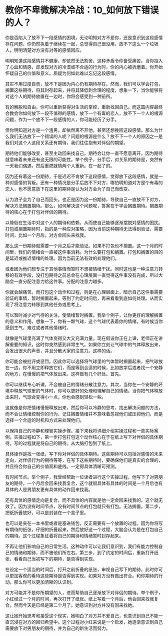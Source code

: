 # 教你不卑微解决冷战：10_如何放下错误的人？

你是否陷入了放不下一段感情的困境，无论明知对方不爱你，还是意识到这段感情存在问题，你仍然执着于继续在一起，总觉得自己很没用，放不下这么一个垃圾人，明明清楚对方没有对等的感情回应。

明明知道这段感情并不健康，却依然无法割舍，这种矛盾令你备受痛苦。当你投入了心血和情感，却发现对方的冷漠或不合适的行为时，你的内心被折磨着。你开始怀疑自己的价值和意义。质疑为何如此难以忘记这段感情。

其实不用过度自责，放不下是因为内心仍有期待存在。然而，我们可以学会打包，搁置这些期待，将其封存起来，并将其降低到合理的程度，想象一下，当你能够将对这个人的期待放置在一边时，你将会感受到一种前所。

有的解脱和自由，你可以重新获得对生活的掌控，重新找回自己。而这篇内容最终会教会你如何放下一段不值得的感情，放下一个有毒的恋人，放不下一个人的根源问题，作为一个放不下一段感情的人，你可能经历了分手。

但你明知道对方是一个渣男，却依然离不开他，甚至还想挽回这段感情。那么为什么我们无法放下一个错误的人呢？问题的根源是什么？放不下一个人的原因之一是我们对这个人这段关系还有期待，我们往往抱有对伴侣的期望。

期待他们能够改变，甚至主动回来找自己。期待会让你一直不愿意离开。因为期待就意味着未来还有这无限的可能性。举个例子，分手后，对关系的期待是，突然有一天我们偶遇，然后重燃就情两个人重新。在一起了的。

因为还有着这一份期待，于是迟迟不肯放下这段感情，觉得放下这段感情，就是一种对感情的背叛。还有一种情况是分手后放不下对方，哪怕明知道对方是个有毒的恋人，也不愿意放下在这里的期待是认为对方会为了自己而改变。

认为浪子会为了自己而回头。也正是因为这一份期待，导致自己一直放不下对方，解决方法搁置期待。那么，如何解决这个问题呢，答案在于学会搁置期待。搁置期待的核心在于打包对伴侣的期待。

以降低在生活中对这个人的期待和依赖，从而使自己能够逐渐摆脱对感情的困扰。打包或搁置期待时，指的是一种应对策略，因为当前这种期待无法得到验证，需要时间，比如一个月后。对方会回头来找我。

那么这一份期待就需要一个月之后才能验证。如果不打包也不搁置。这一个月的时间里，我们的情绪会一直被这件事消耗。为什么要打包和搁置。打包和搁置的目的是延迟或推迟情绪的处理。因为当前无法有效的处理他们。

或者因为他们想专注于其他事情而暂时不想被情绪干扰。同时这也是一种注意力转移的有效手段，没打包期待之前总会在心理层面一直觉得这件事没有完成，所以大脑会一直分配注意力给这件事。分配的注意力越多。

你就会越痛苦。而打包这个动作和过程，则是在心理层面上，暗示自己这件事需要验证的事情，暂时搁置起来。等到了约定时间后，再来看看到底如何处理。从而实现了将注意力转移到其他任务或思考上。

可以暂时减少对气待的关注，使情绪暂时搁置。我举个例子，让你更好的理解搁置的意义和作用。想象一下，你有一颗气球，这个气球代表着你的情绪。有时候当你感到生气，难过或者其他情绪时。

就像是气球里充满了气体变得又大又充满力量。现在假设你正在上课，老师正在讲解重要的知识，这时你突然感到非常生气。如果你立刻让气球中的气体释放出来，会发出很大的声音，并且分散大家的注意力。这样的话。

你可能会被批评或惩罚。因此你可以选择将气球里的气体暂时搁置起来，把气球放在一边，你不用立即释放它们，而是等到合适的时候，比如放学后或者找一个安静的地方，在慢慢的把气体放出来。这样做有几个好处。首先。

你可以继续专心听课，不会被自己的情绪分散注意力。其次，当你在一个安静的环境中释放气球里的气体时，你可以更好的处理和理解自己的情绪。当你把气体释放出来时，气球会变得小一点，你也会感到轻松一些。

这就像是你把情绪慢慢释放出来，然后你可以冷静的思考，找出解决问题的方法，而不会让情绪控制你的行为，记住搁置情绪并不意味着忽视他们或压抑他们，而是选择一个合适的时机和方式来处理他们。

以保持自己的冷静和理智实操步骤。接下来我将详细介绍实操过程和一些实际案例。实操过程如下，第一步打包打包这个动作核心在于在纸上写下对伴侣的具体期待。写的过程就是将自己的期待。从大脑打包到了纸上。

具体操作是找一张纸，写下你对伴侣的具体期待。这些期待可以包括对感情的未来走向，对伴侣行为的期待等等，在写下这些期待时，要确保他们是真实的合理的，并且符合你自己的价值观和底线。一定得具体清晰可预测。

有时间节点。举个例子，我曾经帮助一位读者进行这个实操过程，他写下了对男朋友的期待，一个月后会回来找我复合，这个就很具体有具体的时间是一个月后也有具体的人是男朋友更有具体的动作回来找我。

还有具体的感情走向是复合，而不具体的内容就是他一定会回来找我的。这个就无效了。因为没有时间节点，没有时间节点的打包就只有打包。无法搁置。第二步，把纸折叠放好，可以是封装在一个盒子里。

也可以是夹在一本书里或者是塞进钱包，反正需要有一个放置的过程。因为你将写有期待的纸张，仔细的折叠起来，然后放好这一个过程，大脑会认为是在打包自己的期待。这个过程象征着将自己的期待和情绪暂时封存起来。

不再让他们影响自己的日常生活。这种动作可以让我们意识到，我们有能力控制自己的情绪和期待，而不被他们所左右。第三步，到了约定的时间后，重新打开纸张，看看自己当初写下的期待，是否得到实现。

在设定一个适当的时间后，打开之前折叠的纸张，审视自己写下的期待。此时你可以更加客观的看待这些期待是否得到实现。如果对方没有做出符合。和你期待的行动。那么你可以更加清晰的认识到。

对方可能并不是你所期望的人，进而帮助自己逐渐放下对伴侣的期待。举个例子，小红经过一个月的时间，再次打开了纸张。纸上写着一个月后，他会回来找我复合。然而今天是已经是第二个月了。她意识到对方并没有回来找她。

这让她开始思考和接受这个现实，她明白了对方并不爱自己，也意识到自己不能一直沉浸在对方的回归希望中。这个过程对小红来说是一个启发，她逐渐意识到自己需要放下对男朋友的期待，并为自己的新生活而努力。

